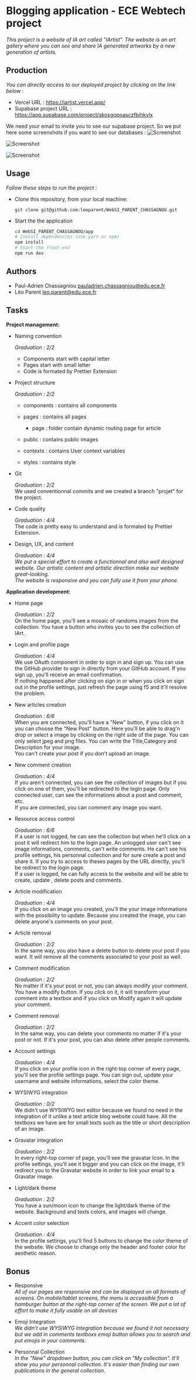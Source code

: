 
# Blogging application - ECE Webtech project

*This project is a website of IA art called "IArtist". The website is an art gallery where you can see and share IA generated artworks by a new generation of artists.*

## Production 

*You can directly access to our deployed project by clicking on the link below :*

- Vercel URL : https://iartist.vercel.app/
- Supabase project URL : https://app.supabase.com/project/skosgopoasczfbihkylx

We need your email to invite you to see our supabase project. So we put here some screenshots if you want to see our databases :
![Screenshot](assets/screenshot1.png)

![Screenshot](assets/screenshot2.png)  

![Screenshot](assets/screenshot3.png)

## Usage

*Follow these steps to run the project :*

* Clone this repository, from your local machine:
  ```
  git clone git@github.com:leoparent/WebSI_PARENT_CHASSAGNOU.git
  ```
* Start the the application
  ```bash
  cd WebSI_PARENT_CHASSAGNOU/app
  # Install dependencies (use yarn or npm)
  npm install
  # Start the front-end
  npm run dev
  ```

## Authors

- Paul-Adrien Chassagniou pauladrien.chassagniou@edu.ece.fr  
- Léo Parent leo.parent@edu.ece.fr

## Tasks
  
**Project management:**

* Naming convention   

  *Graduation : 2/2*  
  - Components start with capital letter  
  - Pages start with small letter  
  - Code is formated by Prettier Extension  

* Project structure     

  *Graduation : 2/2*  
  - components : contains all components
  - pages : contains all pages
    - page : folder contain dynamic routing page for article

  - public : contains public images
  - contexts : contains User context variables
  - styles : contains style

* Git   

  *Graduation : 2/2*  
  We used conventionnal commits and we created a branch "projet" for the project.

* Code quality  

  *Graduation : 4/4*  
  The code is pretty easy to understand and is formated by Prettier Extension.

* Design, UX, and content

  *Graduation : 4/4*  
  *We put a special effort to create a functionnal and also well designed website.
  Our artistic content and artistic direction make our website great-looking.  
  The website is responsive and you can fully use it from your phone.*

**Application development:**

* Home page   

  *Graduation : 2/2*  
  On the home page, you'll see a mosaic of randoms images from the collection. You have a button who invites you to see the collection of IArt.

* Login and profile page  

  *Graduation : 4/4*  
  We use OAuth component in order to sign in and sign up. You can use the GitHub provider to sign in directly from your GitHub account. If you sign up, you'll receive an email confirmation.  
  If nothing happened after clicking on sign in or when you click on sign out in the profile settings, just refresh the page using f5 and it'll resolve the problem.

* New articles creation  

  *Graduation : 6/6*  
  When you are connected, you'll have a "New" button, if you click on it you can choose the "New Post" button. Here you'll be able to drag'n drop or select a image by clicking on the right side of the page. You can only select jpeg and png files. You can write the Title,Category and Description for your image.  
  You can't create your post if you don't upload an image. 

* New comment creation  

  *Graduation : 4/4*  
  If you aren't connected, you can see the collection of images but if you click on one of them, you'll be redirected to the login page. Only connected user, can see the informations about a post and comment, etc.  
  If you are connected, you can comment any image you want.

* Resource access control

  *Graduation : 6/6*     
  If a user is not logged, he can see the collection but when he'll click on a post it will redirect him to the login page. An unlogged user can't see image informations, comments, can't write comments. He can't see his profile settings, his personnal collection and for sure create a post and share it.
  If you try to access to theses pages by the URL directly, you'll be redirect to the login page.  
  If a user is logged, he can fully access to the website and will be able to create, update , delete posts and comments.

* Article modification  

  *Graduation : 4/4*  
  If you click on an image you created, you'll the your image informations with the possibility to update. Because you created the image, you can delete anyone's comments on your post.

* Article removal  

  *Graduation : 2/2*  
  In the same way, you also have a delete button to delete your post if you want. It will remove all the comments associated to your post as well.

* Comment modification 

  *Graduation : 2/2*  
  No matter if it's your post or not, you can always modify your comment. You have a modify button. If you click on it, it will transform your comment into a textbox and if you click on Modify again it will update your comment.

* Comment removal   

  *Graduation : 2/2*  
  In the same way, you can delete your comments no matter if it's your post or not. If it's your post, you can also delete other people comments.

* Account settings  

  *Graduation : 4/4*  
  If you click on your profile icon in the right-top corner of every page, you'll see the profile settings page. You can sign out, update your username and website informations, select the color theme.

* WYSIWYG integration  

  *Graduation : 0/2*  
  We didn't use WYSIWYG text editor because we found no need in the integration of it unlike a text article blog website could have. All the textboxs we have are for small texts such as the title or short description of an image.

* Gravatar integration  

  *Graduation : 2/2*  
  In every right-top corner of page, you'll see the gravatar Icon. In the profile settings, you'll see it bigger and you can click on the image, it'll redirect you to the Gravatar website in order to link your email to a Gravatar image.

* Light/dark theme  

  *Graduation : 2/2*  
  You have a sun/moon icon to change the light/dark theme of the website. Background and texts colors, and images will change.

* Accent color selection  

  *Graduation : 4/4*  
  In the profile settings, you'll find 5 buttons to change the color theme of the website. We choose to change only the header and footer color for aesthetic reason.

## Bonus

* Responsive   
  *All of our pages are responsive and can be displayed on all formats of screens. On mobile/tablet screens, the menu is accessible from a hamburger button at the right-top corner of the screen. We put a lot of effort to make it fully usable on all devices*

* Emoji Integration  
  *We didn't use WYSIWYG Integration because we found it not necessary but we add in comments textboxs emoji button allows you to search and put emojis in your comments.*

* Personnal Collection  
  *In the "New" dropdown button, you can click on "My collection". It'll show you your personnal collection. It's easier than finding our own publications in the general collection.*
